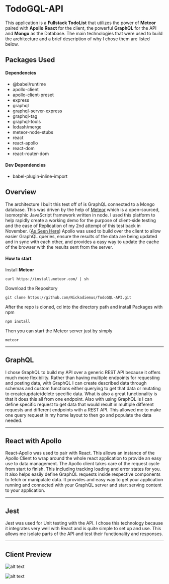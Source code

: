 # TodoGQL-API

This application is a **Fullstack TodoList** that utilizes the power of **Meteor** paired with **Apollo** **React** for the client, the powerful **GraphQL** for the API and **Mongo** as the Database. The main technologies that were used to build the architecture and a brief description of why I chose them are listed below.

## Packages Used
#### Dependencies
  * @babel/runtime
  * apollo-client
  * apollo-client-preset
  * express
  * graphql
  * graphql-server-express
  * graphql-tag
  * graphql-tools
  * lodash/merge
  * meteor-node-stubs
  * react
  * react-apollo
  * react-dom
  * react-router-dom

#### Dev Dependencies  
  * babel-plugin-inline-import

## Overview
The architecture I built this test off of is GraphQL connected to a Mongo database. This was driven by the help of [Meteor](https://www.meteor.com/) which is a open-sourced, isomorphic JavaScript framework written in node. I used this platform to help rapidly create a working demo for the purpose of client-side testing and the ease of Replication of my 2nd attempt of this test back in November. ([As Seen Here](https://github.com/Nickadiemus/TodoAPI)) Apollo was used to build over the client to allow easier GraphQL queries, ensure the results of the data are being updated and in sync with each other, and provides a easy way to update the cache of the browser with the results sent from the server.

#### How to start

Install **Meteor**
```
curl https://install.meteor.com/ | sh
```

Download the Repository
```
git clone https://github.com/Nickadiemus/TodoGQL-API.git

```

After the repo is cloned, cd into the directory path and install Packages with npm
```
npm install
```

Then you can start the Meteor server just by simply
```
meteor
```

---


## GraphQL
I chose GraphQL to build my API over a generic REST API because it offers much more flexibility. Rather than having multiple endpoints for requesting and posting data, with GraphQL I can create described data through schemas and custom functions either querying to get that data or mutating to create/update/delete specific data. What is also a great functionality is that it does this all from one endpoint. Also with using GraphQL is I can define specific request to get data that would result in multiple different requests and different endpoints with a REST API. This allowed me to make one query request in my home layout to then go and populate the data needed.

---

## React with Apollo
React-Apollo was used to pair with React. This allows an instance of the Apollo Client to wrap around the whole react application to provide an easy use to data management. The Apollo client takes care of the request cycle from start to finish. This including tracking loading and error states for you. It also helps easily define GraphQL requests inside respective components to fetch or manipulate data. It provides and easy way to get your application running and connected with your GraphQL server and start serving content to your application.

---

## Jest

Jest was used for Unit testing with the API. I chose this technology because it integrates very well with React and is quite simple to set up and use. This allows me isolate parts of the API and test their functionality and responses.

***

## Client Preview

![alt text](https://i.imgur.com/mPtUUvr.png)

![alt text](https://i.imgur.com/x9so525.png)
